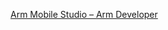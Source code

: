 

[Arm Mobile Studio – Arm Developer](https://developer.arm.com/tools-and-software/graphics-and-gaming/arm-mobile-studio)
